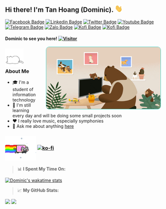 ## Hi there! I'm Tan Hoang (Dominic). <img src="./.github/Gif/handwave.gif" width="25">

[![Facebook Badge](https://img.shields.io/badge/-Facebook-blue?style=flat-square&logo=Facebook&logoColor=white)](https://www.facebook.com/dominic.faceb)
[![Linkedin Badge](https://img.shields.io/badge/-LinkedIn-0e76a8?style=flat-square&logo=Linkedin&logoColor=white)](https://www.linkedin.com/in/dominic-linked/)
[![Twitter Badge](https://img.shields.io/badge/-Twitter-00acee?style=flat-square&logo=Twitter&logoColor=white)](https://twitter.com/Dominic_twi)
[![Youtube Badge](https://img.shields.io/badge/-Youtube-ff0000?style=flat-square&logo=Youtube&logoColor=white)](https://www.youtube.com/@dominic-yt)
[![Telegram Badge](https://img.shields.io/badge/-Telegram-29a9eb?style=flat-square&logo=Telegram&logoColor=white)](https://t.me/Dominic_tg)
[![Zalo Badge](https://img.shields.io/badge/-Zalo-0068ff?style=flat-square&logo=Zalo&logoColor=white)](https://zalo.me/0336019527)
[![Kofi Badge](https://img.shields.io/badge/-Kofi-ff5f5f?style=flat-square&logo=Kofi&logoColor=white)](https://ko-fi.com/dominic_kofi)
[![Kofi Badge](https://img.shields.io/badge/-Patreon-ffffff?style=flat-square&logo=Patreon&logoColor=ff424d)](https://www.patreon.com/user?u=57078534)


#### Dominic to see you here! [![Visitor](https://komarev.com/ghpvc/?username=Dominic-github&color=4b4394)](https://github.com/Dominic-github)

<img align="right" alt="GIF" src="./.github/Gif/bearcodding.gif" style="border-radius: 10px;max-width: 100%;border: 1px solid#32cfbf;display: block;width: 370px;height: 200px;padding: 0;margin-left: 20px;">

### <img src="./.github/Gif/whitecat.gif" width="60" height="60"> **About Me**

>

- 🎓 I'm a student of information technology
- 🤔 I'm still learning every day and will be doing some small projects soon
- ❤️ I really love music, especially symphonies
- 💬 Ask me about anything [here](https://github.com/Dominic-github/Dominic-github/issues)

### <img align="center" alt="GIF" src="./.github/Gif/nyan(nobackground).gif" width="100"/> [![ko-fi](https://ko-fi.com/img/githubbutton_sm.svg)](https://ko-fi.com/dominic_kofi)

> 📊 **I Spent My Time On:**

[![Dominic's wakatime stats](https://github-readme-stats.vercel.app/api/wakatime?username=Dominic&layout=compact&theme=aura)](https://github.com/Dominic-github)

> 📈 **My GitHub Stats:**

<p>
  <img height="180em" src="https://github-readme-stats.vercel.app/api?username=Dominic-github&show_icons=true&theme=aura" />
  <img height="180em" src="https://github-readme-stats.vercel.app/api/top-langs/?username=Dominic-github&layout=compact&theme=aura"/>
</p>
